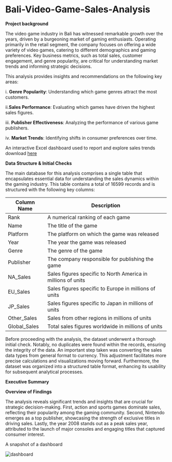 # Bali-Video-Game-Sales-Analysis

**Project background**

The video game industry in Bali has witnessed remarkable growth over the years, driven by a burgeoning market of gaming enthusiasts. Operating primarily in the retail segment, the company focuses on offering a wide variety of video games, catering to different demographics and gaming preferences. Key business metrics, such as total sales, customer engagement, and genre popularity, are critical for understanding market trends and informing strategic decisions.

This analysis provides insights and recommendations on the following key areas:

  i. **Genre Popularity**: Understanding which game genres attract the most customers.
  
  ii.**Sales Performance**: Evaluating which games have driven the highest sales figures.
  
  iii. **Publisher Effectiveness**: Analyzing the performance of various game publishers.
  
  iv. **Market Trends**: Identifying shifts in consumer preferences over time.

  An interactive Excel dashboard used to report and explore sales trends download [here](https://github.com/user-attachments/files/17321231/dashboard.1.pdf)

  **Data Structure & Initial Checks**

  The main database for this analysis comprises a single table that encapsulates essential data for understanding the sales dynamics within the gaming industry. This table contains a total of 16599 records and is structured with the following key columns:

  |Column Name|  Description|
  |-----------|  -----------|
  |Rank|  A numerical ranking of each game|
  |Name|  The title of the game|
  |Platform|  The platform on which the game was released|
  |Year|  The year the game was released|
  |Genre|  The genre of the game|
  |Publisher|The company responsible for publishing the game|
  |NA_Sales|  Sales figures specific to North America in millions of units|
  |EU_Sales|  Sales figures specific to Europe in millions of units|
  |JP_Sales|  Sales figures specific to Japan in millions of units|
  |Other_Sales|   Sales from other regions in millions of units|
  |Global_Sales|  Total sales figures worldwide in millions of units|

Before proceeding with the analysis, the dataset underwent a thorough initial check. Notably, no duplicates were found within the records, ensuring the integrity of the data. An important step taken was converting the sales data types from general format to currency. This adjustment facilitates more precise calculations and visualizations moving forward. Furthermore, the dataset was organized into a structured table format, enhancing its usability for subsequent analytical processes.

**Executive Summary**

**Overview of Findings**

The analysis reveals significant trends and insights that are crucial for strategic decision-making. First, action and sports games dominate sales, reflecting their popularity among the gaming community. Second, Nintendo emerges as a top publisher, showcasing the strength of exclusive titles in driving sales. Lastly, the year 2008 stands out as a peak sales year, attributed to the launch of major consoles and engaging titles that captured consumer interest.

A snapshot of a dashboard

![dashboard](https://github.com/user-attachments/assets/ae2e7907-3ffe-42af-b1f9-40373491ede9)



